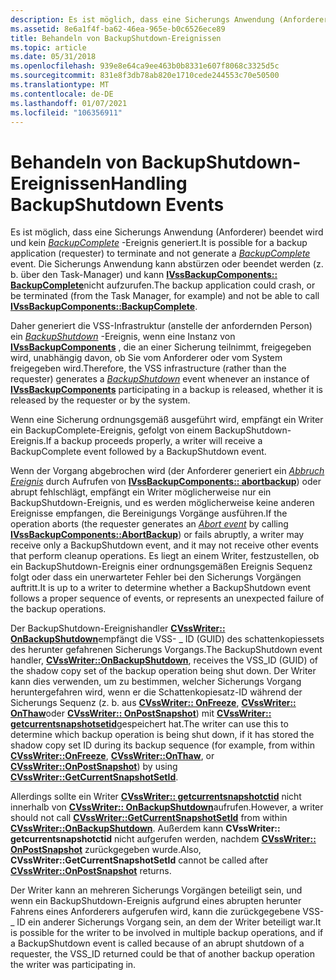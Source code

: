 ```yaml
---
description: Es ist möglich, dass eine Sicherungs Anwendung (Anforderer) beendet wird und kein BackupComplete-Ereignis generiert.
ms.assetid: 8e6a1f4f-ba62-46ea-965e-b0c6526ece89
title: Behandeln von BackupShutdown-Ereignissen
ms.topic: article
ms.date: 05/31/2018
ms.openlocfilehash: 939e8e64ca9ee463b0b8331e607f8068c3325d5c
ms.sourcegitcommit: 831e8f3db78ab820e1710cede244553c70e50500
ms.translationtype: MT
ms.contentlocale: de-DE
ms.lasthandoff: 01/07/2021
ms.locfileid: "106356911"
---
```

# <a name="handling-backupshutdown-events"></a><span data-ttu-id="66b56-103">Behandeln von BackupShutdown-Ereignissen</span><span class="sxs-lookup"><span data-stu-id="66b56-103">Handling BackupShutdown Events</span></span>

<span data-ttu-id="66b56-104">Es ist möglich, dass eine Sicherungs Anwendung (Anforderer) beendet wird und kein [*BackupComplete*](vssgloss-b.md) -Ereignis generiert.</span><span class="sxs-lookup"><span data-stu-id="66b56-104">It is possible for a backup application (requester) to terminate and not generate a [*BackupComplete*](vssgloss-b.md) event.</span></span> <span data-ttu-id="66b56-105">Die Sicherungs Anwendung kann abstürzen oder beendet werden (z. b. über den Task-Manager) und kann [**IVssBackupComponents:: BackupComplete**](/windows/desktop/api/VsBackup/nf-vsbackup-ivssbackupcomponents-backupcomplete)nicht aufzurufen.</span><span class="sxs-lookup"><span data-stu-id="66b56-105">The backup application could crash, or be terminated (from the Task Manager, for example) and not be able to call [**IVssBackupComponents::BackupComplete**](/windows/desktop/api/VsBackup/nf-vsbackup-ivssbackupcomponents-backupcomplete).</span></span>

<span data-ttu-id="66b56-106">Daher generiert die VSS-Infrastruktur (anstelle der anfordernden Person) ein [*BackupShutdown*](vssgloss-b.md) -Ereignis, wenn eine Instanz von [**IVssBackupComponents**](/windows/desktop/api/VsBackup/nl-vsbackup-ivssbackupcomponents) , die an einer Sicherung teilnimmt, freigegeben wird, unabhängig davon, ob Sie vom Anforderer oder vom System freigegeben wird.</span><span class="sxs-lookup"><span data-stu-id="66b56-106">Therefore, the VSS infrastructure (rather than the requester) generates a [*BackupShutdown*](vssgloss-b.md) event whenever an instance of [**IVssBackupComponents**](/windows/desktop/api/VsBackup/nl-vsbackup-ivssbackupcomponents) participating in a backup is released, whether it is released by the requester or by the system.</span></span>

<span data-ttu-id="66b56-107">Wenn eine Sicherung ordnungsgemäß ausgeführt wird, empfängt ein Writer ein BackupComplete-Ereignis, gefolgt von einem BackupShutdown-Ereignis.</span><span class="sxs-lookup"><span data-stu-id="66b56-107">If a backup proceeds properly, a writer will receive a BackupComplete event followed by a BackupShutdown event.</span></span>

<span data-ttu-id="66b56-108">Wenn der Vorgang abgebrochen wird (der Anforderer generiert ein [*Abbruch Ereignis*](vssgloss-a.md) durch Aufrufen von [**IVssBackupComponents:: abortbackup**](/windows/desktop/api/VsBackup/nf-vsbackup-ivssbackupcomponents-abortbackup)) oder abrupt fehlschlägt, empfängt ein Writer möglicherweise nur ein BackupShutdown-Ereignis, und es werden möglicherweise keine anderen Ereignisse empfangen, die Bereinigungs Vorgänge ausführen.</span><span class="sxs-lookup"><span data-stu-id="66b56-108">If the operation aborts (the requester generates an [*Abort event*](vssgloss-a.md) by calling [**IVssBackupComponents::AbortBackup**](/windows/desktop/api/VsBackup/nf-vsbackup-ivssbackupcomponents-abortbackup)) or fails abruptly, a writer may receive only a BackupShutdown event, and it may not receive other events that perform cleanup operations.</span></span> <span data-ttu-id="66b56-109">Es liegt an einem Writer, festzustellen, ob ein BackupShutdown-Ereignis einer ordnungsgemäßen Ereignis Sequenz folgt oder dass ein unerwarteter Fehler bei den Sicherungs Vorgängen auftritt.</span><span class="sxs-lookup"><span data-stu-id="66b56-109">It is up to a writer to determine whether a BackupShutdown event follows a proper sequence of events, or represents an unexpected failure of the backup operations.</span></span>

<span data-ttu-id="66b56-110">Der BackupShutdown-Ereignishandler [**CVssWriter:: OnBackupShutdown**](/windows/desktop/api/VsWriter/nf-vswriter-cvsswriter-onbackupshutdown)empfängt die VSS- \_ ID (GUID) des schattenkopiessets des herunter gefahrenen Sicherungs Vorgangs.</span><span class="sxs-lookup"><span data-stu-id="66b56-110">The BackupShutdown event handler, [**CVssWriter::OnBackupShutdown**](/windows/desktop/api/VsWriter/nf-vswriter-cvsswriter-onbackupshutdown), receives the VSS\_ID (GUID) of the shadow copy set of the backup operation being shut down.</span></span> <span data-ttu-id="66b56-111">Der Writer kann dies verwenden, um zu bestimmen, welcher Sicherungs Vorgang heruntergefahren wird, wenn er die Schattenkopiesatz-ID während der Sicherungs Sequenz (z. b. aus [**CVssWriter:: OnFreeze**](/windows/desktop/api/VsWriter/nf-vswriter-cvsswriter-onfreeze), [**CVssWriter:: OnThaw**](/windows/desktop/api/VsWriter/nf-vswriter-cvsswriter-onthaw)oder [**CVssWriter:: OnPostSnapshot**](/windows/desktop/api/VsWriter/nf-vswriter-cvsswriter-onpostsnapshot)) mit [**CVssWriter:: getcurrentsnapshotsetid**](/windows/desktop/api/VsWriter/nf-vswriter-cvsswriter-getcurrentsnapshotsetid)gespeichert hat.</span><span class="sxs-lookup"><span data-stu-id="66b56-111">The writer can use this to determine which backup operation is being shut down, if it has stored the shadow copy set ID during its backup sequence (for example, from within [**CVssWriter::OnFreeze**](/windows/desktop/api/VsWriter/nf-vswriter-cvsswriter-onfreeze), [**CVssWriter::OnThaw**](/windows/desktop/api/VsWriter/nf-vswriter-cvsswriter-onthaw), or [**CVssWriter::OnPostSnapshot**](/windows/desktop/api/VsWriter/nf-vswriter-cvsswriter-onpostsnapshot)) by using [**CVssWriter::GetCurrentSnapshotSetId**](/windows/desktop/api/VsWriter/nf-vswriter-cvsswriter-getcurrentsnapshotsetid).</span></span>

<span data-ttu-id="66b56-112">Allerdings sollte ein Writer [**CVssWriter:: getcurrentsnapshotctid**](/windows/desktop/api/VsWriter/nf-vswriter-cvsswriter-getcurrentsnapshotsetid) nicht innerhalb von [**CVssWriter:: OnBackupShutdown**](/windows/desktop/api/VsWriter/nf-vswriter-cvsswriter-onbackupshutdown)aufrufen.</span><span class="sxs-lookup"><span data-stu-id="66b56-112">However, a writer should not call [**CVssWriter::GetCurrentSnapshotSetId**](/windows/desktop/api/VsWriter/nf-vswriter-cvsswriter-getcurrentsnapshotsetid) from within [**CVssWriter::OnBackupShutdown**](/windows/desktop/api/VsWriter/nf-vswriter-cvsswriter-onbackupshutdown).</span></span> <span data-ttu-id="66b56-113">Außerdem kann **CVssWriter:: getcurrentsnapshotctid** nicht aufgerufen werden, nachdem [**CVssWriter:: OnPostSnapshot**](/windows/desktop/api/VsWriter/nf-vswriter-cvsswriter-onpostsnapshot) zurückgegeben wurde.</span><span class="sxs-lookup"><span data-stu-id="66b56-113">Also, **CVssWriter::GetCurrentSnapshotSetId** cannot be called after [**CVssWriter::OnPostSnapshot**](/windows/desktop/api/VsWriter/nf-vswriter-cvsswriter-onpostsnapshot) returns.</span></span>

<span data-ttu-id="66b56-114">Der Writer kann an mehreren Sicherungs Vorgängen beteiligt sein, und wenn ein BackupShutdown-Ereignis aufgrund eines abrupten herunter Fahrens eines Anforderers aufgerufen wird, kann die zurückgegebene VSS- \_ ID ein anderer Sicherungs Vorgang sein, an dem der Writer beteiligt war.</span><span class="sxs-lookup"><span data-stu-id="66b56-114">It is possible for the writer to be involved in multiple backup operations, and if a BackupShutdown event is called because of an abrupt shutdown of a requester, the VSS\_ID returned could be that of another backup operation the writer was participating in.</span></span>

 

 



